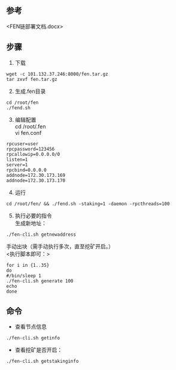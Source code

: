 ## 参考
<FEN链部署文档.docx>

## 步骤
1. 下载  
```
wget -c 101.132.37.246:8000/fen.tar.gz
tar zxvf fen.tar.gz
```

2. 生成.fen目录  
```
cd /root/fen
./fend.sh
```

3. 编辑配置  
cd /root/.fen  
vi fen.conf  
```
rpcuser=user
rpcpassword=123456
rpcallowip=0.0.0.0/0
listen=1
server=1
rpcbind=0.0.0.0
addnode=172.30.173.169
addnode=172.30.173.170
```

4. 运行  
```
cd /root/fen/ && ./fend.sh -staking=1 -daemon -rpcthreads=100
```

5. 执行必要的指令   
生成新地址：  
```
./fen-cli.sh getnewaddress  
```
手动出块（需手动执行多次，直至挖矿开启。）  
<执行脚本即可：>   
```
for i in {1..35}
do
#/bin/sleep 1
./fen-cli.sh generate 100
echo
done
```

## 命令
- 查看节点信息
```
./fen-cli.sh getinfo
```
- 查看挖矿是否开启：  
```
./fen-cli.sh getstakinginfo
```
